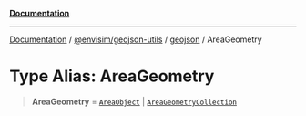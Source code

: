 [**Documentation**](../../../../README.md)

---

[Documentation](../../../../README.md) / [@envisim/geojson-utils](../../README.md) / [geojson](../README.md) / AreaGeometry

# Type Alias: AreaGeometry

> **AreaGeometry** = [`AreaObject`](AreaObject.md) \| [`AreaGeometryCollection`](AreaGeometryCollection.md)
